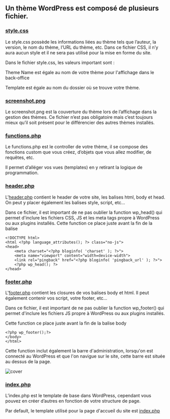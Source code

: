 ## Un thème WordPress est composé de plusieurs fichier.

### [style.css](style.css)

Le style.css possède les informations liées au thème tels que l’auteur, la version,
le nom du thème, l’URL du thème, etc. Dans ce fichier CSS, il n’y aura aucun style
et il ne sera pas utilisé pour la mise en forme du site.

Dans le fichier style.css, les valeurs important sont :

Theme Name est égale au nom de votre thème pour l'affichage dans le back-office

Template est égale au nom du dossier où se trouve votre thème.

### [screenshot.png](screenshot.png)

Le screenshot.png est la couverture du thème lors de l’affichage dans la gestion
des thèmes. Ce fichier n’est pas obligatoire mais c’est toujours mieux qu’il soit
présent pour le différencier des autres thèmes installés.

### [functions.php](functions.php)

Le functions.php est le controller de votre thème, il se compose des fonctions custom
que vous créez, d’objets que vous allez modifier, de requêtes, etc.

Il permet d’alléger vos vues (templates) en y retirant la logique de
programmation.

### [header.php](header.php)

L'[header.php](header.php) contient le header de votre site, les balises html, body et head.
On peut y placer également les balises style, script, etc...

Dans ce fichier, il est important de ne pas oublier la function wp_head() qui permet d'inclure les fichiers CSS, JS et les meta tags propre à WordPress ou aux plugins installés.
Cette function ce place juste avant la fin de la balise </head>

```
<!DOCTYPE html>
<html <?php language_attributes(); ?> class="no-js">
<head>
	<meta charset="<?php bloginfo( 'charset' ); ?>">
	<meta name="viewport" content="width=device-width">
	<link rel="pingback" href="<?php bloginfo( 'pingback_url' ); ?>">
    <?php wp_head(); ?>
</head>
```


### [footer.php](footer.php)

L'[footer.php](footer.php) contient les closures de vos balises body et html. Il peut également contenir vos script, votre footer, etc...

Dans ce fichier, il est important de ne pas oublier la function wp_footer() qui permet d'inclure les fichiers JS propre à WordPress ou aux plugins installés.

Cette function ce place juste avant la fin de la balise body

```
<?php wp_footer();?>
</body>
</html>
```

Cette function inclut également la barre d'administration, lorsqu'on est connecté au WordPress et que l'on navigue sur le site, cette barre est située au dessus de la page.


![cover](https://github.com/BloomPhilippe/grid-carousel/blob/master/img/screenshot.png)



### [index.php](index.php)

L’index.php est le template de base dans WordPress, cependant vous pouvez en
créer d’autres en fonction de votre structure de page.

Par default, le template utilisé pour la page d'accueil du site est [index.php](index.php)
